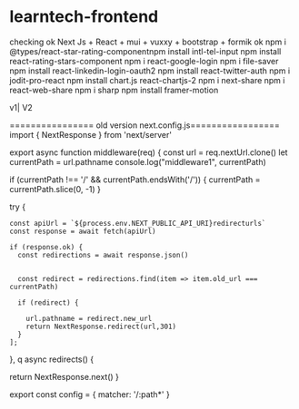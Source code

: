# learntech-frontend

checking 
ok
Next Js + React + mui + vuxxy + bootstrap + formik
ok
npm i @types/react-star-rating-componentnpm install intl-tel-input
npm install react-rating-stars-component
npm i react-google-login
npm i file-saver
npm install react-linkedin-login-oauth2
npm install react-twitter-auth
npm i jodit-pro-react
npm install chart.js react-chartjs-2
npm i next-share
npm i react-web-share
npm i sharp
npm install framer-motion


v1|
V2


================ old version  next.config.js=================
import { NextResponse } from 'next/server'

export async function middleware(req) {
  const url = req.nextUrl.clone()
  let currentPath = url.pathname
  console.log("middleware1", currentPath)

  if (currentPath !== '/' && currentPath.endsWith('/')) {
    currentPath = currentPath.slice(0, -1)
  }

  try {

    const apiUrl = `${process.env.NEXT_PUBLIC_API_URI}redirecturls` 
    const response = await fetch(apiUrl)

    if (response.ok) {
      const redirections = await response.json()

     
      const redirect = redirections.find(item => item.old_url === currentPath)

      if (redirect) {
       
        url.pathname = redirect.new_url
        return NextResponse.redirect(url,301)
      }
    ];
  },
q
  async redirects() {

  return NextResponse.next()
}


export const config = {
  matcher: '/:path*' 
}




